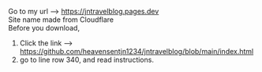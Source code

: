 Go to my url --> https://jntravelblog.pages.dev<br>
Site name made from Cloudflare<br>
Before you download,<br>
1. Click the link --> https://github.com/heavensentjn1234/jntravelblog/blob/main/index.html<br>
2. go to line row 340, and read instructions.
